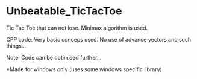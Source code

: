 # Unbeatable_TicTacToe
Tic Tac Toe that can not lose. Minimax algorithm is used.

CPP code:
    Very basic conceps used.
    No use of advance vectors and such things...

Note:
    Code can be optimised further...

*Made for windows only (uses some windows specific library)
